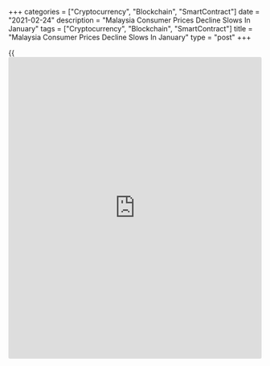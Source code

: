 +++
categories = ["Cryptocurrency", "Blockchain", "SmartContract"]
date = "2021-02-24"
description = "Malaysia Consumer Prices Decline Slows In January"
tags = ["Cryptocurrency", "Blockchain", "SmartContract"]
title = "Malaysia Consumer Prices Decline Slows In January"
type = "post"
+++

{{<iframe id="large-banner" src="https://www.bounty.group/#slide=22.0" width="100%" height="600" scrolling="no" style="border: 0px solid rgb(216, 221, 230); border-radius: 3px;">}}

Malaysia's consumer prices declined at a softer pace in January, data
from the Department of Statistics showed on Wednesday.

The consumer price index declined 0.2 percent year-on-year in January,
following a 1.4 percent fall in December. Economists had expected a 0.8
percent fall.

The annual fall was largely driven by the decline in transportation
cost, as prices fell 5.1 percent.

Prices for housing, water, electricity, gas and other fuels declined 0.7
percent yearly in January. Prices for clothing and footwear decreased
0.4 percent and those of restaurants and hotel fell 0.1 percent.

On a monthly basis, consumer prices rose 1.2 percent in January.

The core inflation was 0.7 percent in January.

For comments and feedback [contact](https://www.playgroundfx.com/contact/): editorial@rtt[news](https://www.letsplayfx.com/blog/forex-news-website/).com

[Economic News][1]

 **What parts of the world are seeing the best (and worst) economic
performances lately? Click[here][2] to check out our [Econ Scorecard][2]
and find out! See up-to-the-moment [ranking](https://www.playgroundfx.com/blog/crypto-exchange-ranking/)s for the best and worst
performers in [GDP][2], [unemployment rate][3], [inflation][4] and much
more.**

   1. www.rtt[news](https://www.letsplayfx.com/blog/forex-news-website/).com/Content/EconomicNews.aspx
   2. www.rtt[news](https://www.letsplayfx.com/blog/forex-news-website/).com/economic-scorecard/world-rank/GDP/highest-performance.aspx
   3. www.rtt[news](https://www.letsplayfx.com/blog/forex-news-website/).com/economic-scorecard/world-rank/unemployment-rate/lowest-performance.aspx
   4. www.rtt[news](https://www.letsplayfx.com/blog/forex-news-website/).com/economic-scorecard/world-rank/CPI/highest-performance.aspx